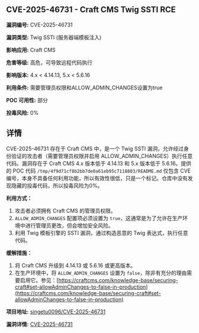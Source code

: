 ## CVE-2025-46731 - Craft CMS Twig SSTI RCE

**漏洞编号:** CVE-2025-46731

**漏洞类型:** Twig SSTI (服务器端模板注入)

**影响应用:** Craft CMS

**危害等级:** 高危，可导致远程代码执行

**影响版本:** 4.x < 4.14.13, 5.x < 5.6.16

**利用条件:** 需要管理员权限和ALLOW_ADMIN_CHANGES设置为true

**POC 可用性:** 部分

**投毒风险:** 0%

## 详情

CVE-2025-46731 存在于 Craft CMS 中，是一个 Twig SSTI 漏洞，允许经过身份验证的攻击者（需要管理员权限并启用 ALLOW_ADMIN_CHANGES）执行任意代码。漏洞存在于 Craft CMS 4.x 版本低于 4.14.13 和 5.x 版本低于 5.6.16。提供的 POC 代码 `/tmp/4f9d71cf8b2bb7de0a61eb95c7118803/README.md` 仅包含 CVE 编号，本身不具备任何利用功能，所以有效性很低，只是一个标记。仓库中没有发现隐藏的投毒代码，所以投毒风险为0%。

**利用方式：**

1.  攻击者必须拥有 Craft CMS 的管理员权限。
2.  `ALLOW_ADMIN_CHANGES` 配置项必须设置为 `true`，这通常是为了允许在生产环境中进行管理员更改，但会增加安全风险。
3.  利用 Twig 模板引擎的 SSTI 漏洞，通过构造恶意的 Twig 表达式，执行任意代码。

**缓解措施：**

1.  将 Craft CMS 升级到 4.14.13 或 5.6.16 或更高版本。
2.  在生产环境中，将 `ALLOW_ADMIN_CHANGES` 设置为 `false`，除非有充分的理由需要启用它。参见：[https://craftcms.com/knowledge-base/securing-craft#set-allowAdminChanges-to-false-in-production](https://craftcms.com/knowledge-base/securing-craft#set-allowAdminChanges-to-false-in-production)

**项目地址:** [singetu0096/CVE-2025-46731](https://github.com/singetu0096/CVE-2025-46731)

**漏洞详情:** [CVE-2025-46731](https://nvd.nist.gov/vuln/detail/CVE-2025-46731)